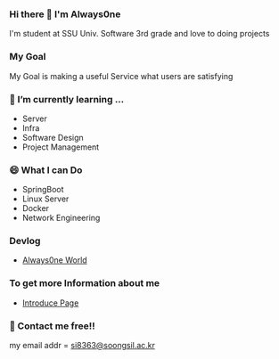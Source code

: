 ### Hi there 👋  I'm Always0ne
I'm student at SSU Univ. Software 3rd grade and love to doing projects  

### My Goal
My Goal is making a useful Service what users are satisfying

### 🌱 I’m currently learning ...
- Server
- Infra
- Software Design
- Project Management

### 😄 What I can Do
- SpringBoot
- Linux Server
- Docker
- Network Engineering

### Devlog
- [Always0ne World](https://always0ne.github.io/)

### To get more Information about me
- [Introduce Page](https://always0ne.github.io/whoAmI/)

### 💬 Contact me free!!
my email addr = si8363@soongsil.ac.kr

<!--
**always0ne/always0ne** is a ✨ _special_ ✨ repository because its `README.md` (this file) appears on your GitHub profile.

Here are some ideas to get you started:

- 🔭 I’m currently working on ...
- 🌱 I’m currently learning ...
- 👯 I’m looking to collaborate on ...
- 🤔 I’m looking for help with ...
- 💬 Ask me about ...
- 📫 How to reach me: ...
- 😄 Pronouns: ...
- ⚡ Fun fact: ...
-->
